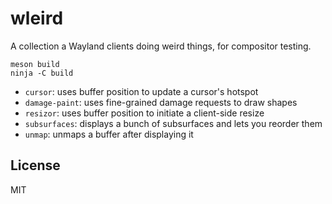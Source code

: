 # wleird

A collection a Wayland clients doing weird things, for compositor testing.

```shell
meson build
ninja -C build
```

* `cursor`: uses buffer position to update a cursor's hotspot
* `damage-paint`: uses fine-grained damage requests to draw shapes
* `resizor`: uses buffer position to initiate a client-side resize
* `subsurfaces`: displays a bunch of subsurfaces and lets you reorder them
* `unmap`: unmaps a buffer after displaying it

## License

MIT
